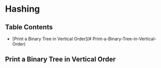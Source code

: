 # Hashing 
## Table Contents
   - [Print a Binary Tree in Vertical Order](# Print-a-Binary-Tree-in-Vertical-Order)
   
## Print a Binary Tree in Vertical Order

